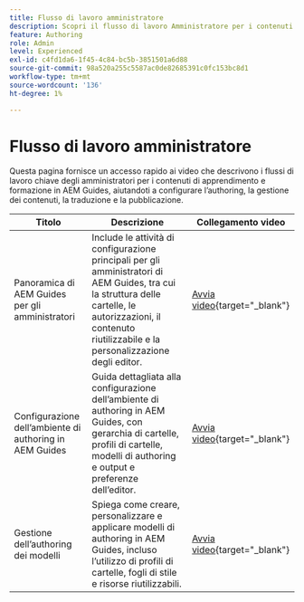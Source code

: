 ```yaml
---
title: Flusso di lavoro amministratore
description: Scopri il flusso di lavoro Amministratore per i contenuti di apprendimento e formazione in Experience Manager Guides.
feature: Authoring
role: Admin
level: Experienced
exl-id: c4fd1da6-1f45-4c84-bc5b-3851501a6d88
source-git-commit: 98a520a255c5587ac0de82685391c0fc153bc8d1
workflow-type: tm+mt
source-wordcount: '136'
ht-degree: 1%

---
```


# Flusso di lavoro amministratore

Questa pagina fornisce un accesso rapido ai video che descrivono i flussi di lavoro chiave degli amministratori per i contenuti di apprendimento e formazione in AEM Guides, aiutandoti a configurare l’authoring, la gestione dei contenuti, la traduzione e la pubblicazione.

| Titolo | Descrizione | Collegamento video |
|-------|-------------|------------|
| Panoramica di AEM Guides per gli amministratori | Include le attività di configurazione principali per gli amministratori di AEM Guides, tra cui la struttura delle cartelle, le autorizzazioni, il contenuto riutilizzabile e la personalizzazione degli editor. | [Avvia video](https://video.tv.adobe.com/v/3469321){target="_blank"} |
| Configurazione dell’ambiente di authoring in AEM Guides | Guida dettagliata alla configurazione dell’ambiente di authoring in AEM Guides, con gerarchia di cartelle, profili di cartelle, modelli di authoring e output e preferenze dell’editor. | [Avvia video](https://video.tv.adobe.com/v/3469527/learning-content-aem-guides){target="_blank"} |
| Gestione dell’authoring dei modelli | Spiega come creare, personalizzare e applicare modelli di authoring in AEM Guides, incluso l’utilizzo di profili di cartelle, fogli di stile e risorse riutilizzabili. | [Avvia video](https://video.tv.adobe.com/v/3469528/aem-guides-learning-content){target="_blank"} |
